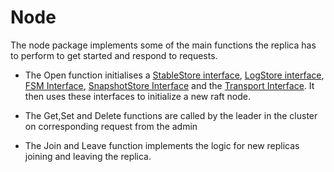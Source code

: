 # Node

The node package implements some of the main functions the replica has to perform to get started and respond to requests.

- The Open function initialises a [StableStore interface](https://pkg.go.dev/github.com/socketplane/socketplane/Godeps/_workspace/src/github.com/hashicorp/raft?utm_source=godoc#StableStore), [LogStore interface](https://pkg.go.dev/github.com/socketplane/socketplane/Godeps/_workspace/src/github.com/hashicorp/raft?utm_source=godoc#LogStore), [FSM Interface](https://pkg.go.dev/github.com/socketplane/socketplane/Godeps/_workspace/src/github.com/hashicorp/raft?utm_source=godoc#FSM), [SnapshotStore Interface](https://pkg.go.dev/github.com/hashicorp/raft#SnapshotStore) and the [Transport Interface](https://pkg.go.dev/github.com/hashicorp/raft#Transport). It then uses these interfaces to initialize a new raft node.

- The Get,Set and Delete functions are called by the leader in the cluster on corresponding request from the admin

- The Join and Leave function implements the logic for new replicas joining and leaving the replica.